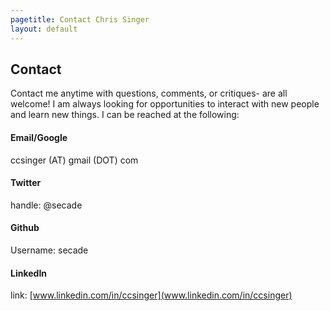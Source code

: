 ```yaml
---
pagetitle: Contact Chris Singer
layout: default
---
```


## Contact

Contact me anytime with questions, comments, or critiques- are all welcome! I am always looking for opportunities to interact with new people and learn new things. I can be reached at the following:

#### Email/Google

ccsinger (AT) gmail (DOT) com

#### Twitter

handle: @secade

#### Github

Username: secade

#### LinkedIn

link: [www.linkedin.com/in/ccsinger](www.linkedin.com/in/ccsinger)